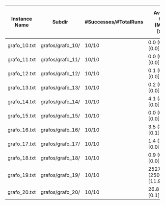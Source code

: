 |       Instance Name        |         Subdir        | #Successes/#TotalRuns | Avg running time (s) (MIN/MAX) [std_dev] | Avg stretch index (MIN/MAX) [std_dev] | #Vertex | #Edges | Lower Bound | Total trees |
| --- | --- | --- | --- | --- | --- | --- | --- | --- |
|  grafo_10.txt | grafos/grafo_10/ |         10/10         |           0.0 (0.0/0.0) [0.0]            |             5 (5/5) [0.0]             |    10   |   13   |      4      | 274 |
|  grafo_11.txt | grafos/grafo_11/ |         10/10         |           0.0 (0.0/0.0) [0.0]            |             4 (4/4) [0.0]             |    11   |   15   |      4      | 512 |
|  grafo_12.txt | grafos/grafo_12/ |         10/10         |           0.1 (0.1/0.1) [0.0]            |             5 (5/5) [0.0]             |    12   |   17   |      4      | 2464 |
|  grafo_13.txt | grafos/grafo_13/ |         10/10         |           0.2 (0.2/0.3) [0.0]            |             5 (5/5) [0.0]             |    13   |   19   |      4      | 9190 |
|  grafo_14.txt | grafos/grafo_14/ |         10/10         |           4.1 (4.1/4.2) [0.0]            |             4 (4/4) [0.0]             |    14   |   24   |      3      | 145084 |
|  grafo_15.txt | grafos/grafo_15/ |         10/10         |           0.0 (0.0/0.0) [0.0]            |             5 (5/5) [0.0]             |    15   |   23   |      5      | 31136 |
|  grafo_16.txt | grafos/grafo_16/ |         10/10         |           3.5 (3.4/3.7) [0.1]            |             5 (5/5) [0.0]             |    16   |   25   |      4      | 102976 |
|  grafo_17.txt | grafos/grafo_17/ |         10/10         |           1.4 (1.4/1.4) [0.0]            |             4 (4/4) [0.0]             |    17   |   29   |      4      | 2836701 |
|  grafo_18.txt | grafos/grafo_18/ |         10/10         |           0.9 (0.9/1.0) [0.0]            |             5 (5/5) [0.0]             |    18   |   29   |      5      | 1656576 |
| grafo_19.txt | grafos/grafo_19/ |         10/10         |      2527.7 (2509.3/2551.6) [11.9]       |             5 (5/5) [0.0]             |    19   |   34   |      4      | 45189787 |
| grafo_20.txt | grafos/grafo_20/ |         10/10         |          26.8 (26.7/27.0) [0.1]          |             4 (4/4) [0.0]             |    20   |   34   |      4      | 19525892 |
